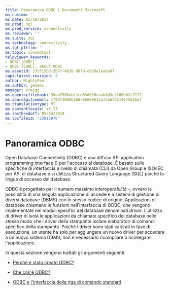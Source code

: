 ```yaml
---
title: Panoramica ODBC | Documenti Microsoft
ms.custom: ''
ms.date: 01/19/2017
ms.prod: sql
ms.prod_service: connectivity
ms.reviewer: ''
ms.suite: sql
ms.technology: connectivity
ms.tgt_pltfrm: ''
ms.topic: conceptual
helpviewer_keywords:
- ODBC [ODBC]
- ODBC [ODBC], about ODBC
ms.assetid: 233315bd-2b7f-4b20-9978-e920e1ea9a07
caps.latest.revision: 5
author: MightyPen
ms.author: genemi
manager: craigg
ms.openlocfilehash: 39ab7586ebc1cd63d028caab0d3c2f09b82c7172
ms.sourcegitcommit: 1740f3090b168c0e809611a7aa6fd514075616bf
ms.translationtype: MT
ms.contentlocale: it-IT
ms.lasthandoff: 05/03/2018
ms.locfileid: "32916076"
---
```

# <a name="odbc-overview"></a>Panoramica ODBC
Open Database Connectivity (ODBC) è una diffuso API application programming interface () per l'accesso al database. È basato sulle specifiche di interfaccia a livello di chiamata (CLI) da Open Group e ISO/IEC per API di database e si utilizza Structured Query Language (SQL) poiché la lingua di accesso del database.  
  
 ODBC è progettato per il numero massimo *interoperabilità* -, ovvero la possibilità di una singola applicazione di accedere a sistemi di gestione di diversi database (DBMS) con lo stesso codice di origine. Applicazioni di database chiamano le funzioni nell'interfaccia di ODBC, che vengono implementate nei moduli specifici del database denominati *driver*. L'utilizzo di driver di isola le applicazioni da chiamate specifico del database nello stesso modo che i driver della stampante isolare elaboratori di comandi specifico della stampante. Poiché i driver sono stati caricati in fase di esecuzione, un utente ha solo per aggiungere un nuovo driver per accedere a un nuovo sistema DBMS; non è necessario ricompilare o ricollegare l'applicazione.  
  
 In questa sezione vengono trattati gli argomenti seguenti.  
  
-   [Perché è stato creato ODBC?](../../odbc/reference/why-was-odbc-created.md)  
  
-   [Che cos'è ODBC?](../../odbc/reference/what-is-odbc.md)  
  
-   [ODBC e l'interfaccia della riga di comando standard](../../odbc/reference/odbc-and-the-standard-cli.md)
